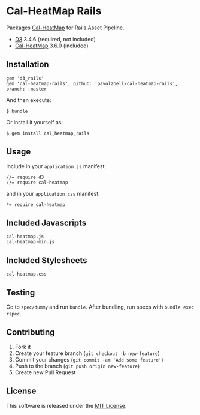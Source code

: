 # Cal-HeatMap Rails

Packages [Cal-HeatMap](https://github.com/kamisama/cal-heatmap) for Rails Asset Pipeline.

- [D3](https://github.com/mbostock/d3) 3.4.6 (required, not included)
- [Cal-HeatMap](https://github.com/kamisama/cal-heatmap) 3.6.0 (included)

## Installation

    gem 'd3_rails'
    gem 'cal-heatmap-rails', github: 'pavolzbell/cal-heatmap-rails', branch: :master

And then execute:

    $ bundle

Or install it yourself as:

    $ gem install cal_heatmap_rails

## Usage

Include in your `application.js` manifest:

```
//= require d3
//= require cal-heatmap
```

and in your `application.css` manifest:

```
*= require cal-heatmap
```

## Included Javascripts

    cal-heatmap.js
    cal-heatmap-min.js

## Included Stylesheets

    cal-heatmap.css

## Testing

Go to `spec/dummy` and run `bundle`. After bundling, run specs with `bundle exec rspec`.

## Contributing

1. Fork it
2. Create your feature branch (`git checkout -b new-feature`)
3. Commit your changes (`git commit -am 'Add some feature'`)
4. Push to the branch (`git push origin new-feature`)
5. Create new Pull Request

## License

This software is released under the [MIT License](LICENSE.md).
